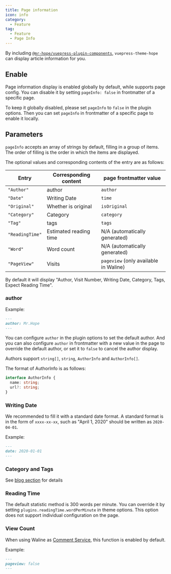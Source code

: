 ```yaml
---
title: Page information
icon: info
category:
  - Feature
tag:
  - Feature
  - Page Info
---
```


By including [`@mr-hope/vuepress-plugin-components`][components], `vuepress-theme-hope` can display article information for you.

<!-- more -->

## Enable

Page information display is enabled globally by default, while supports page config. You can disable it by setting `pageInfo: false` in frontmatter of a specific page.

To keep it globally disabled, please set `pageInfo` to `false` in the plugin options. Then you can set `pageInfo` in frontmatter of a specific page to enable it locally.

## Parameters <Badge text="Support page config" />

`pageInfo` accepts an array of strings by default, filling in a group of items. The order of filling is the order in which the items are displayed.

The optional values and corresponding contents of the entry are as follows:

| Entry           | Corresponding content  | page frontmatter value                |
| --------------- | ---------------------- | ------------------------------------- |
| `"Author"`      | author                 | `author`                              |
| `"Date"`        | Writing Date           | `time`                                |
| `"Original"`    | Whether is original    | `isOriginal`                          |
| `"Category"`    | Category               | `category`                            |
| `"Tag"`         | tags                   | `tags`                                |
| `"ReadingTime"` | Estimated reading time | N/A (automatically generated)         |
| `"Word"`        | Word count             | N/A (automatically generated)         |
| `"PageView"`    | Visits                 | `pageview` (only available in Waline) |

By default it will display "Author, Visit Number, Writing Date, Category, Tags, Expect Reading Time".

### author <Badge text="Support page config" />

Example:

```md
---
author: Mr.Hope
---
```

You can configure `author` in the plugin options to set the default author. And you can also configure `author` in frontmatter with a new value in the page to override the default author, or set it to `false` to cancel the author display.

Authors support `string[]`, `string`, `AuthorInfo` and `AuthorInfo[]`.

The format of AuthorInfo is as follows:

```ts
interface AuthorInfo {
  name: string;
  url?: string;
}
```

### Writing Date

We recommended to fill it with a standard date format. A standard format is in the form of `xxxx-xx-xx`, such as "April 1, 2020" should be written as `2020-04-01`.

Example:

```md
---
date: 2020-01-01
---
```

### Category and Tags

See [blog section](../blog/category-and-tags.md) for details

### Reading Time

The default statistic method is 300 words per minute. You can override it by setting `plugins.readingTime.wordPerMinute` in theme options. This option does not support individual configuration on the page.

### View Count <Badge text="Support page config" />

When using Waline as [Comment Service](comment.md), this function is enabled by default.

Example:

```md
---
pageview: false
---
```

[components]: https://vuepress-theme-hope.github.io/v2/components/
